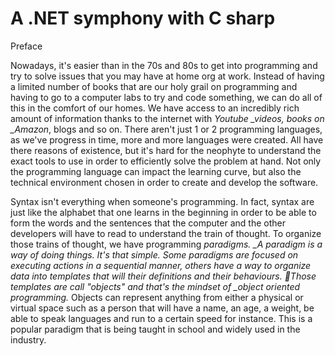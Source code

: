 # A .NET symphony with C sharp

Preface

Nowadays, it's easier than in the 70s and 80s to get into programming and try to solve issues that you may have at home org at work. Instead of having a limited number of books that are our holy grail on programming and having to go to a computer labs to try and code something, we can do all of this in the comfort of our homes. We have access to an incredibly rich amount of information thanks to the internet with _Youtube \_videos, books on \_Amazon_, blogs and so on. There aren't just 1 or 2 programming languages, as we've progress in time, more and more languages were created. All have there reasons of existence, but it's hard for the neophyte to understand the exact tools to use in order to efficiently solve the problem at hand. Not only the programming language can impact the learning curve, but also the technical environment chosen in order to create and develop the software.

Syntax isn't everything when someone's programming. In fact, syntax are just like the alphabet that one learns in the beginning in order to be able to form the words and the sentences that the computer and the other developers will have to read to understand the train of thought. To organize those trains of thought, we have programming _paradigms. \_A paradigm is a way of doing things. It's that simple. Some paradigms are focused on executing actions in a sequential manner, others have a way to organize data into templates that will their definitions and their behaviours.  Those templates are call "objects" and that's the mindset of \_object oriented programming._ Objects can represent anything from either a physical or virtual space such as a person that will have a name, an age, a weight,  be able to speak languages and run to a certain speed for instance. This is a popular paradigm that is being taught in school and widely used in the industry.



